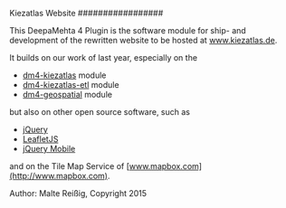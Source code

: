 
Kiezatlas Website
#################

This DeepaMehta 4 Plugin is the software module for ship- and development of the rewritten website to be hosted at www.kiezatlas.de. 

It builds on our work of last year, especially on the 

 * [dm4-kiezatlas](http://github.com/mukil/dm4-kiezatlas) module
 * [dm4-kiezatlas-etl](http://github.com/mukil/dm4-kiezatlas-etl) module
 * [dm4-geospatial](http://github.com/mukil/dm4-geospatial) module

but also on other open source software, such as

 * [jQuery](http://www.jquery.com)
 * [LeafletJS](http://www.leafletjs.com)
 * [jQuery Mobile](http://www.jquerymobile.com)

and on the Tile Map Service of [www.mapbox.com](http://www.mapbox.com).

Author:
Malte Reißig, Copyright 2015
